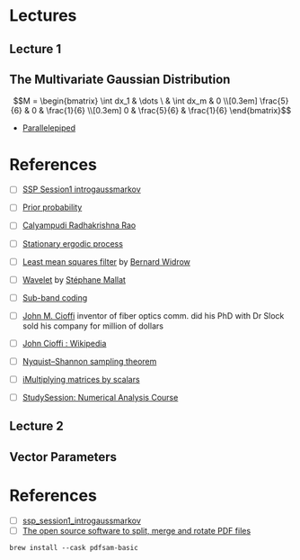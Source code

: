 # Lectures

## Lecture 1

## The Multivariate Gaussian Distribution

```math
M = \begin{bmatrix}
       \int dx_1 & \dots \ & \int dx_m & 0           \\[0.3em]
       \frac{5}{6} & 0           & \frac{1}{6} \\[0.3em]
       0           & \frac{5}{6} & \frac{1}{6}
     \end{bmatrix}
```

- [Parallelepiped](https://en.wikipedia.org/wiki/Parallelepiped)

# References

- [ ] [SSP Session1 introgaussmarkov](https://mediaserver.eurecom.fr/videos/ssp_session1_introgaussmarkov/)
- [ ] [Prior probability](https://en.wikipedia.org/wiki/Prior_probability)
- [ ] [Calyampudi Radhakrishna Rao](https://en.wikipedia.org/wiki/C._R._Rao)
- [ ] [Stationary ergodic process](https://en.wikipedia.org/wiki/Stationary_ergodic_process)
- [ ] [Least mean squares filter](https://en.wikipedia.org/wiki/Least_mean_squares_filter) by [Bernard Widrow](https://en.wikipedia.org/wiki/Bernard_Widrow)
- [ ] [Wavelet](https://en.wikipedia.org/wiki/Wavelet) by [Stéphane Mallat](https://en.wikipedia.org/wiki/St%C3%A9phane_Mallat)
- [ ] [Sub-band coding](https://en.wikipedia.org/wiki/Sub-band_coding)
- [ ] [John M. Cioffi](https://ethw.org/John_M._Cioffi) inventor of fiber optics comm. did his PhD with Dr Slock sold his company for million of dollars
- [ ] [John Cioffi : Wikipedia](https://en.wikipedia.org/wiki/John_Cioffi)
- [ ] [Nyquist–Shannon sampling theorem](https://en.wikipedia.org/wiki/Nyquist%E2%80%93Shannon_sampling_theorem)
- [ ] [iMultiplying matrices by scalars](https://www.khanacademy.org/math/precalculus/x9e81a4f98389efdf:matrices/x9e81a4f98389efdf:multiplying-matrices-by-scalars/a/multiplying-matrices-by-scalars)
- [ ] [StudySession: Numerical Analysis Course](https://www.youtube.com/playlist?list=PLDea8VeK4MUTppAXQzHBNz3KiyEd9SQms)


## Lecture 2

## Vector Parameters

# References

- [ ] [ssp_session1_introgaussmarkov](https://mediaserver.eurecom.fr/permalink/v125f69f97f4bh0hrwww/)
- [ ] [The open source software to split, merge and rotate PDF files](https://pdfsam.org/download-pdfsam-basic/)
```
brew install --cask pdfsam-basic
```
